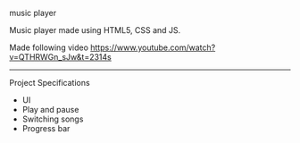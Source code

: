 music player

Music player made using HTML5, CSS and JS.

Made following video https://www.youtube.com/watch?v=QTHRWGn_sJw&t=2314s
___________________________________________________________________________________________
Project Specifications
- UI
- Play and pause
- Switching songs
- Progress bar
